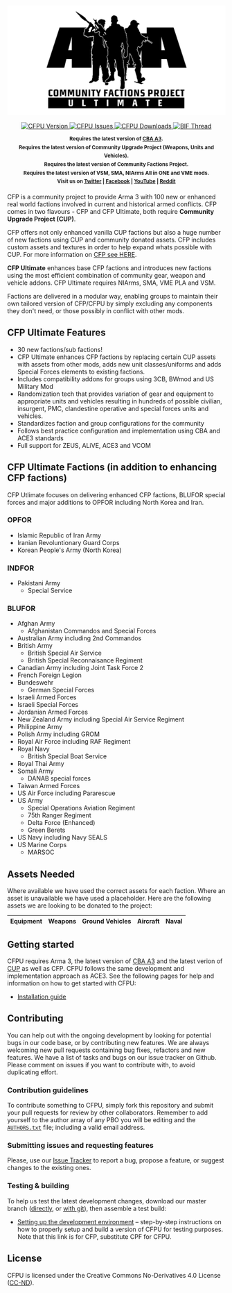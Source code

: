 <p align="center">
    <img src="https://github.com/tupolov/cfpu/raw/master/extras/assets/logo/cfpu_picture_black.png" width="560">
</p>

<p align="center">
    <a href="https://github.com/tupolov/cfpu/releases/latest">
        <img src="https://img.shields.io/badge/Version-0.0.1-blue.svg?style=flat-square" alt="CFPU Version">
    </a>
    <a href="https://github.com/tupolov/cfpu/issues">
        <img src="https://img.shields.io/github/issues-raw/tupolov/CFPU.svg?style=flat-square&label=Issues" alt="CFPU Issues">
    </a>
    <a href="https://github.com/tupolov/cfpu/releases">
        <img src="https://img.shields.io/github/downloads/tupolov/CFPU/total.svg?style=flat-square&label=Downloads" alt="CFPU Downloads">
    </a>
    <a href="TBC">
        <img src="https://img.shields.io/badge/BIF-Thread-lightgrey.svg?style=flat-square" alt="BIF Thread">
    </a>
</p>

<p align="center">
    <sup><strong>Requires the latest version of <a href="https://github.com/CBATeam/CBA_A3/releases">CBA A3</a>.<br/>Requires the latest version of Community Upgrade Project (Weapons, Units and Vehicles).<br/>Requires the latest version of Community Factions Project.<br/>Requires the latest version of VSM, SMA, NIArms All in ONE and VME mods.<br/>Visit us on <a href="https://twitter.com/CFPMod">Twitter</a> | <a href="https://www.facebook.com/CFPMod">Facebook</a> | <a href="https://www.youtube.com/c/ACE3Mod">YouTube</a> | <a href="https://www.reddit.com/r/arma/search?q=CFP&restrict_sr=on&sort=new&t=all">Reddit</a></strong></sup>
</p>

CFP is a community project to provide Arma 3 with 100 new or enhanced real world factions involved in current and historical armed conflicts. CFP comes in two flavours - CFP and CFP Ultimate, both require **Community Upgrade Project (CUP)**. 

CFP offers not only enhanced vanilla CUP factions but also a huge number of new factions using CUP and community donated assets. CFP includes custom assets and textures in order to help expand whats possible with CUP. For more information on <a href="https://github.com/tupolov/cfp/blob/master/README.md">CFP see HERE</a>.

**CFP Ultimate** enhances base CFP factions and introduces new factions using the most efficient combination of community gear, weapon and vehicle addons. CFP Ultimate requires NIArms, SMA, VME PLA and VSM.  

Factions are delivered in a modular way, enabling groups to maintain their own tailored version of CFP/CFPU by simply excluding any components they don't need, or those possibly in conflict with other mods. 

## CFP Ultimate Features
- 30 new factions/sub factions!
- CFP Ultimate enhances CFP factions by replacing certain CUP assets with assets from other mods, adds new unit classes/uniforms and adds Special Forces elements to existing factions.
- Includes compatibility addons for groups using 3CB, BWmod and US Military Mod
- Randomization tech that provides variation of gear and equipment to appropriate units and vehicles resulting in hundreds of possible civilian, insurgent, PMC, clandestine operative and special forces units and vehicles.
- Standardizes faction and group configurations for the community
- Follows best practice configuration and implementation using CBA and ACE3 standards
- Full support for ZEUS, ALiVE, ACE3 and VCOM

## CFP Ultimate Factions (in addition to enhancing CFP factions)

CFP Utlimate focuses on delivering enhanced CFP factions, BLUFOR special forces and major additions to OPFOR including North Korea and Iran.

### OPFOR
- Islamic Republic of Iran Army
- Iranian Revoluntionary Guard Corps 
- Korean People's Army (North Korea)

### INDFOR
- Pakistani Army
    - Special Service

### BLUFOR
- Afghan Army
    - Afghanistan Commandos and Special Forces
- Australian Army including 2nd Commandos
- British Army
    - British Special Air Service
    - British Special Reconnaisance Regiment
- Canadian Army including Joint Task Force 2
- French Foreign Legion
- Bundeswehr
    - German Special Forces
- Israeli Armed Forces
- Israeli Special Forces
- Jordanian Armed Forces
- New Zealand Army including Special Air Service Regiment
- Philippine Army
- Polish Army including GROM
- Royal Air Force including RAF Regiment
- Royal Navy
     - British Special Boat Service
- Royal Thai Army
- Somali Army
    - DANAB special forces
- Taiwan Armed Forces
- US Air Force including Pararescue
- US Army 
    - Special Operations Aviation Regiment
    - 75th Ranger Regiment
    - Delta Force (Enhanced)
    - Green Berets
- US Navy including Navy SEALS
- US Marine Corps
    - MARSOC

## Assets Needed

Where available we have used the correct assets for each faction. Where an asset is unavailable we have used a placeholder. Here are the following assets we are looking to be donated to the project:

Equipment | Weapons | Ground Vehicles | Aircraft | Naval
--- | --- | --- | --- | --- 

## Getting started

CFPU requires Arma 3, the latest version of <a href="https://github.com/CBATeam/CBA_A3/releases">CBA A3</a> and the latest verion of <a href="http://cup-arma3.org">CUP</a> as well as CFP. CFPU follows the same development and implementation approach as ACE3. See the following pages for help and information on how to get started with CFPU: 

- [Installation guide](https://ace3mod.com/wiki/user/installation-guide.html)

## Contributing

You can help out with the ongoing development by looking for potential bugs in our code base, or by contributing new features. We are always welcoming new pull requests containing bug fixes, refactors and new features. We have a list of tasks and bugs on our issue tracker on Github. Please comment on issues if you want to contribute with, to avoid duplicating effort.

### Contribution guidelines

To contribute something to CFPU, simply fork this repository and submit your pull requests for review by other collaborators. Remember to add yourself to the author array of any PBO you will be editing and the [`AUTHORS.txt`](https://github.com/tupolov/CFP/blob/master/AUTHORS.txt) file; including a valid email address.

### Submitting issues and requesting features

Please, use our [Issue Tracker](https://github.com/tupolov/CFP/issues) to report a bug, propose a feature, or suggest changes to the existing ones.

### Testing & building

To help us test the latest development changes, download our master branch ([directly](https://github.com/tupolov/CFP/archive/master.zip), or [with git](https://help.github.com/articles/fetching-a-remote/)), then assemble a test build:

- [Setting up the development environment](https://github.com/tupolov/cfp/wiki/Setting-Up-CFP-Development-Environment) – step-by-step instructions on how to properly setup and build a version of CFPU for testing purposes. Note that this link is for CFP, substitute CPF for CFPU.

## License

CFPU is licensed under the Creative Commons No-Derivatives 4.0 License ([CC-ND](https://github.com/tupolov/CFP/blob/master/LICENSE)).
